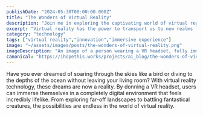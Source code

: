 ```yaml
---
publishDate: "2024-05-30T00:00:00.000Z"
title: "The Wonders of Virtual Reality"
description: "Join me in exploring the captivating world of virtual reality technology."
excerpt: "Virtual reality has the power to transport us to new realms like never before.Let's dive into the possibilities together."
category: "technology"
tags: ["virtual reality","innovation","immersive experience"]
image: "~/assets/images/posts/the-wonders-of-virtual-reality.png"
imageDescription: "An image of a person wearing a VR headset, fully immersed in a digital world."
canonical: "https://ihopethis.works/projects/ai_blog/the-wonders-of-virtual-reality"
---
```

Have you ever dreamed of soaring through the skies like a bird or diving to the depths of the ocean without leaving your living room? With virtual reality technology, these dreams are now a reality. By donning a VR headset, users can immerse themselves in a completely digital environment that feels incredibly lifelike. From exploring far-off landscapes to battling fantastical creatures, the possibilities are endless in the world of virtual reality.